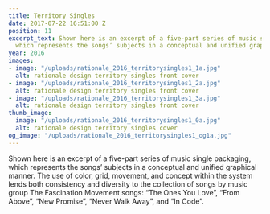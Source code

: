 ```yaml
---
title: Territory Singles
date: 2017-07-22 16:51:00 Z
position: 11
excerpt_text: Shown here is an excerpt of a five-part series of music single packaging,
  which represents the songs’ subjects in a conceptual and unified graphical manner.
year: 2016
images:
- image: "/uploads/rationale_2016_territorysingles1_1a.jpg"
  alt: rationale design territory singles front cover
- image: "/uploads/rationale_2016_territorysingles1_2a.jpg"
  alt: rationale design territory singles front cover
- image: "/uploads/rationale_2016_territorysingles1_3a.jpg"
  alt: rationale design territory singles front cover
thumb_image:
  image: "/uploads/rationale_2016_territorysingles1_0a.jpg"
  alt: rationale design territory singles cover
og_image: "/uploads/rationale_2016_territorysingles1_og1a.jpg"
---
```


Shown here is an excerpt of a five-part series of music single packaging, which represents the songs’ subjects in a conceptual and unified graphical manner. The use of color, grid, movement, and concept within the system lends both consistency and diversity to the collection of songs by music group The Fascination Movement songs: “The Ones You Love”, “From Above”, “New Promise”, “Never Walk Away”, and “In Code”.